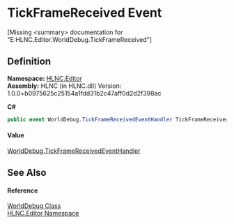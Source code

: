 # TickFrameReceived Event


\[Missing &lt;summary&gt; documentation for "E:HLNC.Editor.WorldDebug.TickFrameReceived"\]



## Definition
**Namespace:** <a href="N_HLNC_Editor">HLNC.Editor</a>  
**Assembly:** HLNC (in HLNC.dll) Version: 1.0.0+b0975625c25154a1fdd31b2c47aff0d2d2f398ac

**C#**
``` C#
public event WorldDebug.TickFrameReceivedEventHandler TickFrameReceived
```



#### Value
<a href="T_HLNC_Editor_WorldDebug_TickFrameReceivedEventHandler">WorldDebug.TickFrameReceivedEventHandler</a>

## See Also


#### Reference
<a href="T_HLNC_Editor_WorldDebug">WorldDebug Class</a>  
<a href="N_HLNC_Editor">HLNC.Editor Namespace</a>  
